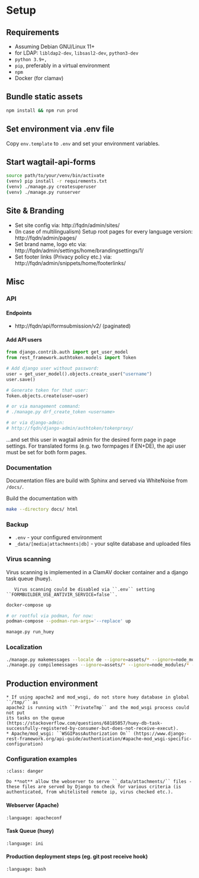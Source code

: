 # Setup

## Requirements

* Assuming Debian GNU/Linux 11+
* for LDAP: `libldap2-dev`, `libsasl2-dev`, `python3-dev`
* ``python 3.9+,``
* ``pip``, preferably in a virtual environment
* ``npm``
* Docker (for clamav)

## Bundle static assets

```bash
npm install && npm run prod
```

## Set environment via .env file

Copy ``env.template`` to ``.env`` and set your environment variables. 

## Start wagtail-api-forms

```bash
source path/to/your/venv/bin/activate
(venv) pip install -r requirements.txt
(venv) ./manage.py createsuperuser
(venv) ./manage.py runserver
```

## Site & Branding

* Set site config via: http://fqdn/admin/sites/
* (In case of multilingualism) Setup root pages for every language version: http://fqdn/admin/pages/
* Set brand name, logo etc via: http://fqdn/admin/settings/home/brandingsettings/1/
* Set footer links (Privacy policy etc.) via: http://fqdn/admin/snippets/home/footerlinks/

## Misc

### API

#### Endpoints

* http://fqdn/api/formsubmission/v2/ (paginated)

#### Add API users

```python
from django.contrib.auth import get_user_model
from rest_framework.authtoken.models import Token

# Add django user without password:
user = get_user_model().objects.create_user("username")
user.save()

# Generate token for that user:
Token.objects.create(user=user)

# or via management command:
# ./manage.py drf_create_token <username>

# or via django-admin:
# http://fqdn/django-admin/authtoken/tokenproxy/
```

...and set this user in wagtail admin for the desired form page in page settings.
For translated forms (e.g. two formpages if EN+DE), the api user must be set for both form pages.

### Documentation

Documentation files are build with Sphinx and served via WhiteNoise from `/docs/`.

Build the documentation with

```bash
make --directory docs/ html
```

### Backup

* ``.env`` - your configured environment
* ``_data/[media|attachments|db]`` - your sqlite database and uploaded files

### Virus scanning

Virus scanning is implemented in a ClamAV docker container and a django task queue (huey).

```{note}
   Virus scanning could be disabled via ``.env`` setting ``FORMBUILDER_USE_ANTIVIR_SERVICE=false``.
```

```bash
docker-compose up  

# or rootful via podman, for now:
podman-compose --podman-run-args='--replace' up

manage.py run_huey
```

### Localization

```bash
./manage.py makemessages --locale de --ignore=assets/* --ignore=node_modules/* --ignore=staticfiles/* --ignore=.venv/*
./manage.py compilemessages --ignore=assets/* --ignore=node_modules/* --ignore=staticfiles/* --ignore=.venv/*
```

## Production environment

```{admonition} Apache+mod_wsgi
* If using apache2 and mod_wsgi, do not store huey database in global ``/tmp/`` as
apache2 is running with ``PrivateTmp`` and the mod_wsgi process could not put
its tasks on the queue (https://stackoverflow.com/questions/68185057/huey-db-task-successfully-registered-by-consumer-but-does-not-receive-execut).
* Apache/mod_wsgi: ``WSGIPassAuthorization On`` (https://www.django-rest-framework.org/api-guide/authentication/#apache-mod_wsgi-specific-configuration)
```

### Configuration examples

```{admonition} Webserver and media /attachments directory
:class: danger

Do **not** allow the webserver to serve ``_data/attachments/`` files - these files are served by Django to check for various criteria (is authenticated, from whitelisted remote ip, virus checked etc.).
```

#### Webserver (Apache)

```{literalinclude} configs/apache.conf
:language: apacheconf
```

#### Task Queue (huey)

```{literalinclude} configs/wagtailapiforms-huey.service
:language: ini
```

#### Production deployment steps (eg. git post receive hook) 

```{literalinclude} configs/git-post-receive-hook.sh
:language: bash
```
